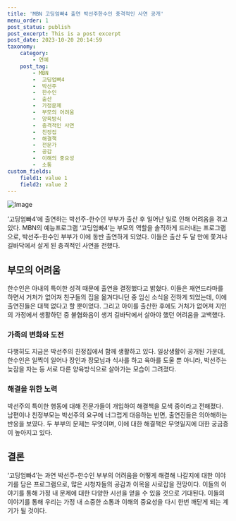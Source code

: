 ```yaml
---
title: 'MBN 고딩엄빠4 출연 박선주한수인 충격적인 사연 공개'
menu_order: 1
post_status: publish
post_excerpt: This is a post excerpt
post_date: 2023-10-20 20:14:59
taxonomy:
    category:
        - 연예
    post_tag:
        - MBN
        -  고딩엄빠4
        -  박선주
        -  한수인
        -  출산
        -  가정문제
        -  부모의 어려움
        -  양육방식
        -  충격적인 사연
        -  친정집
        -  해결책
        -  전문가
        -  공감
        -  이해의 중요성
        -  소통
custom_fields:
    field1: value 1
    field2: value 2
---
```


![Image](https://mimgnews.pstatic.net/image/018/2024/02/06/0005669136_001_20240206181503295.jpg?type=w540)


‘고딩엄빠4’에 출연하는 박선주-한수인 부부가 출산 후 일어난 일로 인해 어려움을 겪고 있다. MBN의 예능프로그램 ‘고딩엄빠4’는 부모의 역할을 솔직하게 드러내는 프로그램으로, 박선주-한수인 부부가 이에 동반 출연하게 되었다. 이들은 출산 두 달 만에 쫓겨나 길바닥에서 살게 된 충격적인 사연을 전했다.

## 부모의 어려움
한수인은 아내의 특이한 성격 때문에 출연을 결정했다고 밝혔다. 이들은 재연드라마를 하면서 거처가 없어져 친구들의 집을 옮겨다니던 중 임신 소식을 전하게 되었는데, 이에 출연진들은 대책 없다고 할 뿐이었다. 그리고 아이를 출산한 후에도 거처가 없어져 지인의 가정에서 생활하던 중 불협화음이 생겨 길바닥에서 살아야 했던 어려움을 고백했다.

### 가족의 변화와 도전
다행히도 지금은 박선주의 친정집에서 함께 생활하고 있다. 일상생활이 공개된 가운데, 한수인은 일찍이 일어나 장인과 장모님과 식사를 하고 육아를 도울 뿐 아니라, 박선주는 늦잠을 자는 등 서로 다른 양육방식으로 살아가는 모습이 그려졌다.

### 해결을 위한 노력
박선주의 특이한 행동에 대해 전문가들이 개입하여 해결책을 모색 중이라고 전해졌다. 남편이나 친정부모는 박선주의 요구에 너그럽게 대응하는 반면, 출연진들은 의아해하는 반응을 보였다. 두 부부의 문제는 무엇이며, 이에 대한 해결책은 무엇일지에 대한 궁금증이 높아지고 있다.

## 결론
‘고딩엄빠4’는 과연 박선주-한수인 부부의 어려움을 어떻게 해결해 나갈지에 대한 이야기를 담은 프로그램으로, 많은 시청자들의 공감과 이목을 사로잡을 전망이다. 이들의 이야기를 통해 가정 내 문제에 대한 다양한 시선을 얻을 수 있을 것으로 기대된다. 이들의 이야기를 통해 우리는 가정 내 소중한 소통과 이해의 중요성을 다시 한번 깨닫게 되는 계기가 될 것이다.
